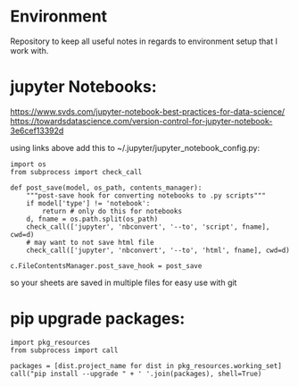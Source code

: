 # Environment
Repository to keep all useful notes in regards to environment setup that I work with.

# jupyter Notebooks:

https://www.svds.com/jupyter-notebook-best-practices-for-data-science/
https://towardsdatascience.com/version-control-for-jupyter-notebook-3e6cef13392d

using links above add this to ~/.jupyter/jupyter_notebook_config.py:

```python3
import os
from subprocess import check_call

def post_save(model, os_path, contents_manager):
    """post-save hook for converting notebooks to .py scripts"""
    if model['type'] != 'notebook':
        return # only do this for notebooks
    d, fname = os.path.split(os_path)
    check_call(['jupyter', 'nbconvert', '--to', 'script', fname], cwd=d)
    # may want to not save html file
    check_call(['jupyter', 'nbconvert', '--to', 'html', fname], cwd=d)

c.FileContentsManager.post_save_hook = post_save
```

so your sheets are saved in multiple files for easy use with git

# pip upgrade packages:

```python3
import pkg_resources
from subprocess import call

packages = [dist.project_name for dist in pkg_resources.working_set]
call("pip install --upgrade " + ' '.join(packages), shell=True)

```
